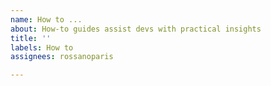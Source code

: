 ```yaml
---
name: How to ...
about: How-to guides assist devs with practical insights
title: ''
labels: How to
assignees: rossanoparis

---
```


<!--
Please, use English language to report this issue.
-->
